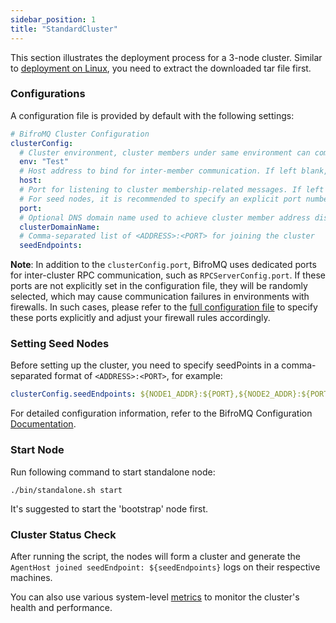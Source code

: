 ```yaml
---
sidebar_position: 1
title: "StandardCluster"
---
```


This section illustrates the deployment process for a 3-node cluster. Similar to [deployment on Linux](../installation/linux.md), you need to extract the downloaded tar file first.

### Configurations

A configuration file is provided by default with the following settings:

```yaml
# BifroMQ Cluster Configuration
clusterConfig:
  # Cluster environment, cluster members under same environment can communicate with each other
  env: "Test"
  # Host address to bind for inter-member communication. If left blank, a site-local address will be used if available
  host:
  # Port for listening to cluster membership-related messages. If left blank, the operating system will automatically choose an available port.
  # For seed nodes, it is recommended to specify an explicit port number to simplify the cluster building process.
  port:
  # Optional DNS domain name used to achieve cluster member address discovery, can be used in K8S environment deployment
  clusterDomainName:
  # Comma-separated list of <ADDRESS>:<PORT> for joining the cluster
  seedEndpoints:
```

**Note**: In addition to the `clusterConfig.port`, BifroMQ uses dedicated ports for inter-cluster RPC communication, such as `RPCServerConfig.port`. If these ports are not explicitly set in the configuration file, they will be randomly selected, which may cause communication failures in environments with firewalls. In such cases, please refer to the [full configuration file](../admin_guide/configuration/config_file_manual.md) to specify these ports explicitly and adjust your firewall rules accordingly.

### Setting Seed Nodes

Before setting up the cluster, you need to specify seedPoints in a comma-separated format of `<ADDRESS>:<PORT>`, for example:

```yaml
clusterConfig.seedEndpoints: ${NODE1_ADDR}:${PORT},${NODE2_ADDR}:${PORT},${NODE3_ADDR}:${PORT}
```

For detailed configuration information, refer to the BifroMQ Configuration [Documentation](../admin_guide/configuration/config_file_manual.md).

### Start Node

Run following command to start standalone node:

```shell
./bin/standalone.sh start
```

It's suggested to start the 'bootstrap' node first.

### Cluster Status Check

After running the script, the nodes will form a cluster and generate the `AgentHost joined seedEndpoint: ${seedEndpoints}` logs on their respective machines.

You can also use various system-level [metrics](../admin_guide/observability/metrics/intro.md) to monitor the cluster's health and performance.
